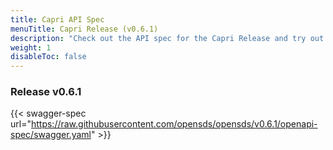 ```yaml
---
title: Capri API Spec
menuTitle: Capri Release (v0.6.1)
description: "Check out the API spec for the Capri Release and try out the APIs without having to install the system."
weight: 1
disableToc: false
---
```

### Release v0.6.1  


{{< swagger-spec url="https://raw.githubusercontent.com/opensds/opensds/v0.6.1/openapi-spec/swagger.yaml" >}}